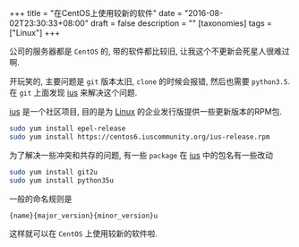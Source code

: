 +++
title = "在CentOS上使用较新的软件"
date = "2016-08-02T23:30:33+08:00"
draft = false
description = ""
[taxonomies]
tags = ["Linux"]
+++

公司的服务器都是 `CentOS` 的, 带的软件都比较旧, 让我这个不更新会死星人很难过啊.

开玩笑的, 主要问题是 `git` 版本太旧, `clone` 的时候会报错, 然后也需要 `python3.5`. 在 `git` 上面发现 [ius](https://ius.io/) 来解决这个问题.

[ius](https://ius.io/) 是一个社区项目, 目的是为 [Linux](https://www.kernel.org/) 的企业发行版提供一些更新版本的RPM包.

```bash
sudo yum install epel-release
sudo yum install https://centos6.iuscommunity.org/ius-release.rpm
```

为了解决一些冲突和共存的问题, 有一些 `package` 在 [ius](https://ius.io/) 中的包名有一些改动

```bash
sudo yum install git2u
sudo yum install python35u
```

一般的命名规则是

`{name}{major_version}{minor_version}u`

这样就可以在 `CentOS` 上使用较新的软件啦.
